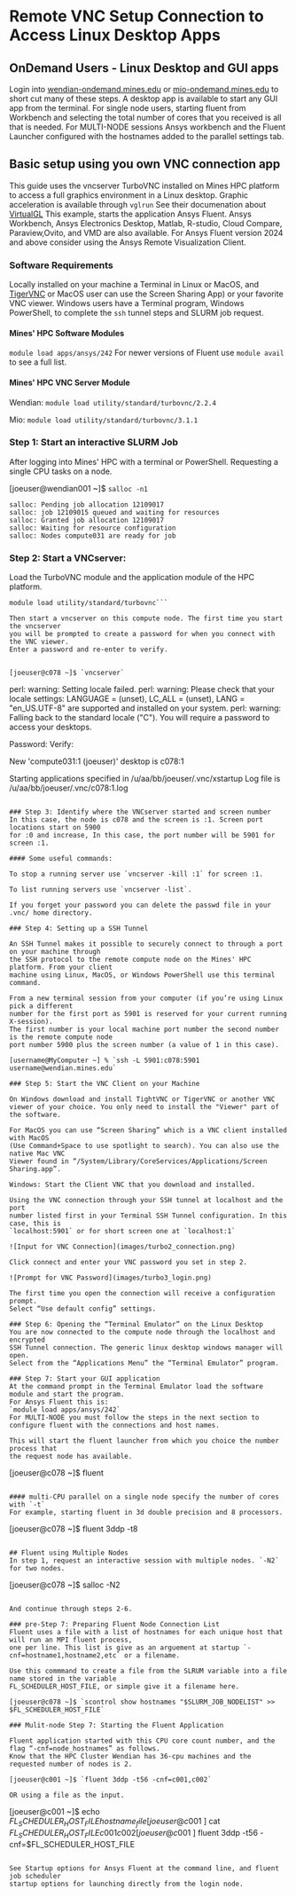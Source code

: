 # Remote VNC Setup Connection to Access Linux Desktop Apps
## OnDemand Users - Linux Desktop and GUI apps

Login into [wendian-ondemand.mines.edu](https://wendian-ondemand.mines.edu) or 
[mio-ondemand.mines.edu](https://mio-ondemand.mines.edu) to short cut many of these 
steps. A desktop app is available to start any GUI app from the terminal.
For single node users, starting fluent from Workbench and selecting the total 
number of cores that you received is all that is needed. For MULTI-NODE sessions
Ansys workbench and the Fluent Launcher configured with the hostnames added to 
the parallel settings tab.

## Basic setup using you own VNC connection app

This guide uses the vncserver TurboVNC installed on Mines HPC platform to access a full 
graphics environment in a Linux desktop. Graphic acceleration is available through `vglrun`
See their documenation about [VirtualGL](https://www.virtualgl.org/) This example, starts 
the application Ansys Fluent. Ansys Workbench, Ansys Electronics Desktop, Matlab, 
R-studio, Cloud Compare, Paraview,Ovito, and VMD are also available. For Ansys 
Fluent version 2024 and above consider using the Ansys Remote Visualization Client.

### Software Requirements
Locally installed on your machine a Terminal in Linux or MacOS, and [TigerVNC](https://www.tigervnc.org) 
or MacOS user can use the Screen Sharing App) or your favorite VNC viewer. 
Windows users have a Terminal program, Windows PowerShell, to complete the `ssh` 
tunnel steps and SLURM job request.

#### Mines' HPC Software Modules
`module load apps/ansys/242`
For newer versions of Fluent use `module avail` to see a full list.

#### Mines' HPC VNC Server Module
Wendian: `module load utility/standard/turbovnc/2.2.4`

Mio: `module load utility/standard/turbovnc/3.1.1`

### Step 1: Start an interactive SLURM Job

After logging into Mines' HPC with a terminal or PowerShell.
Requesting a single CPU tasks on a node.


[joeuser@wendian001 ~]$ `salloc -n1`

```
salloc: Pending job allocation 12109017
salloc: job 12109015 queued and waiting for resources
salloc: Granted job allocation 12109017
salloc: Waiting for resource configuration
salloc: Nodes compute031 are ready for job
```

### Step 2: Start a VNCserver:
Load the TurboVNC module and the application module of the HPC platform.

```module load apps/ansys/242
module load utility/standard/turbovnc```

Then start a vncserver on this compute node. The first time you start the vncserver 
you will be prompted to create a password for when you connect with the VNC viewer.
Enter a password and re-enter to verify.


[joeuser@c078 ~]$ `vncserver`
```
perl: warning: Setting locale failed.
perl: warning: Please check that your locale settings:
       LANGUAGE = (unset),
       LC_ALL = (unset),
       LANG = "en_US.UTF-8"
   are supported and installed on your system.
perl: warning: Falling back to the standard locale ("C").
You will require a password to access your desktops.

Password:
 Verify:

New 'compute031:1 (joeuser)' desktop is c078:1

Starting applications specified in /u/aa/bb/joeuser/.vnc/xstartup
 Log file is /u/aa/bb/joeuser/.vnc/c078:1.log
```

### Step 3: Identify where the VNCserver started and screen number
In this case, the node is c078 and the screen is :1. Screen port locations start on 5900 
for :0 and increase, In this case, the port number will be 5901 for screen :1.

#### Some useful commands:

To stop a running server use `vncserver -kill :1` for screen :1. 

To list running servers use `vncserver -list`.

If you forget your password you can delete the passwd file in your .vnc/ home directory.

### Step 4: Setting up a SSH Tunnel

An SSH Tunnel makes it possible to securely connect to through a port on your machine through 
the SSH protocol to the remote compute node on the Mines' HPC platform. From your client 
machine using Linux, MacOS, or Windows PowerShell use this terminal command.

From a new terminal session from your computer (if you’re using Linux pick a different 
number for the first port as 5901 is reserved for your current running X-session). 
The first number is your local machine port number the second number is the remote compute node 
port number 5900 plus the screen number (a value of 1 in this case).

[username@MyComputer ~] % `ssh -L 5901:c078:5901 username@wendian.mines.edu`

### Step 5: Start the VNC Client on your Machine

On Windows download and install TightVNC or TigerVNC or another VNC 
viewer of your choice. You only need to install the "Viewer" part of the software.

For MacOS you can use “Screen Sharing” which is a VNC client installed with MacOS 
(Use Command+Space to use spotlight to search). You can also use the native Mac VNC 
Viewer found in “/System/Library/CoreServices/Applications/Screen Sharing.app”.

Windows: Start the Client VNC that you download and installed.

Using the VNC connection through your SSH tunnel at localhost and the port 
number listed first in your Terminal SSH Tunnel configuration. In this case, this is 
`localhost:5901` or for short screen one at `localhost:1`

![Input for VNC Connection](images/turbo2_connection.png)

Click connect and enter your VNC password you set in step 2.

![Prompt for VNC Password](images/turbo3_login.png)

The first time you open the connection will receive a configuration prompt. 
Select “Use default config” settings.

### Step 6: Opening the “Terminal Emulator” on the Linux Desktop
You are now connected to the compute node through the localhost and encrypted 
SSH Tunnel connection. The generic linux desktop windows manager will open. 
Select from the “Applications Menu” the “Terminal Emulator” program.

### Step 7: Start your GUI application
At the command prompt in the Terminal Emulator load the software module and start the program.
For Ansys Fluent this is:
`module load apps/ansys/242`
For MULTI-NODE you must follow the steps in the next section to configure fluent with the connections and host names.

This will start the fluent launcher from which you choice the number process that
the request node has available.
```
[joeuser@c078 ~]$ fluent
```

#### multi-CPU parallel on a single node specify the number of cores with `-t`
For example, starting fluent in 3d double precision and 8 processors.

```
[joeuser@c078 ~]$ fluent 3ddp -t8
```

## Fluent using Multiple Nodes
In step 1, request an interactive session with multiple nodes. `-N2` for two nodes.
```
[joeuser@c078 ~]$ salloc -N2
```

And continue through steps 2-6.

### pre-Step 7: Preparing Fluent Node Connection List
Fluent uses a file with a list of hostnames for each unique host that will run an MPI fluent process, 
one per line. This list is give as an arguement at startup `-cnf=hostname1,hostname2,etc` or a filename.

Use this commmand to create a file from the SLRUM variable into a file name stored in the variable
FL_SCHEDULER_HOST_FILE, or simple give it a filename here.

[joeuser@c078 ~]$ `scontrol show hostnames "$SLURM_JOB_NODELIST" >> $FL_SCHEDULER_HOST_FILE`

### Mulit-node Step 7: Starting the Fluent Application

Fluent application started with this CPU core count number, and the flag “-cnf=node_hostnames” as follows.
Know that the HPC Cluster Wendian has 36-cpu machines and the requested number of nodes is 2.

[joeuser@c001 ~]$ `fluent 3ddp -t56 -cnf=c001,c002`

OR using a file as the input.

```
[joeuser@c001 ~]$ echo $FL_SCHEDULER_HOST_FILE
hostname_file
[joeuser@c001 ~]$ cat $FL_SCHEDULER_HOST_FILE
c001
c002
[joeuser@c001 ~]$ fluent 3ddp -t56 -cnf=$FL_SCHEDULER_HOST_FILE
```

See Startup options for Ansys Fluent at the command line, and fluent job scheduler 
startup options for launching directly from the login node.






